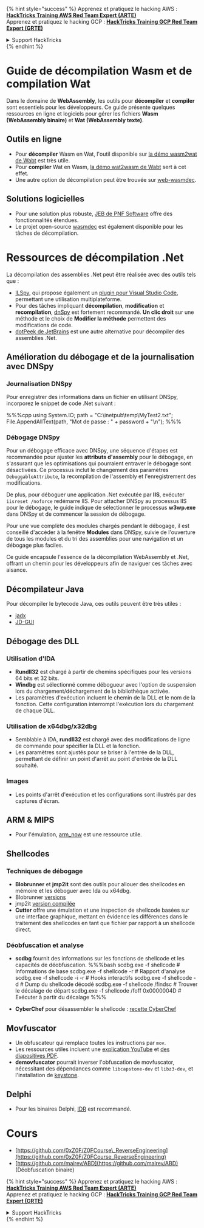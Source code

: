 {% hint style="success" %}
Apprenez et pratiquez le hacking AWS :<img src="/.gitbook/assets/arte.png" alt="" data-size="line">[**HackTricks Training AWS Red Team Expert (ARTE)**](https://training.hacktricks.xyz/courses/arte)<img src="/.gitbook/assets/arte.png" alt="" data-size="line">\
Apprenez et pratiquez le hacking GCP : <img src="/.gitbook/assets/grte.png" alt="" data-size="line">[**HackTricks Training GCP Red Team Expert (GRTE)**<img src="/.gitbook/assets/grte.png" alt="" data-size="line">](https://training.hacktricks.xyz/courses/grte)

<details>

<summary>Support HackTricks</summary>

* Consultez les [**plans d'abonnement**](https://github.com/sponsors/carlospolop)!
* **Rejoignez le** 💬 [**groupe Discord**](https://discord.gg/hRep4RUj7f) ou le [**groupe telegram**](https://t.me/peass) ou **suivez** nous sur **Twitter** 🐦 [**@hacktricks\_live**](https://twitter.com/hacktricks\_live)**.**
* **Partagez des astuces de hacking en soumettant des PRs aux** [**HackTricks**](https://github.com/carlospolop/hacktricks) et [**HackTricks Cloud**](https://github.com/carlospolop/hacktricks-cloud) dépôts github.

</details>
{% endhint %}

# Guide de décompilation Wasm et de compilation Wat

Dans le domaine de **WebAssembly**, les outils pour **décompiler** et **compiler** sont essentiels pour les développeurs. Ce guide présente quelques ressources en ligne et logiciels pour gérer les fichiers **Wasm (WebAssembly binaire)** et **Wat (WebAssembly texte)**.

## Outils en ligne

- Pour **décompiler** Wasm en Wat, l'outil disponible sur [la démo wasm2wat de Wabt](https://webassembly.github.io/wabt/demo/wasm2wat/index.html) est très utile.
- Pour **compiler** Wat en Wasm, [la démo wat2wasm de Wabt](https://webassembly.github.io/wabt/demo/wat2wasm/) sert à cet effet.
- Une autre option de décompilation peut être trouvée sur [web-wasmdec](https://wwwg.github.io/web-wasmdec/).

## Solutions logicielles

- Pour une solution plus robuste, [JEB de PNF Software](https://www.pnfsoftware.com/jeb/demo) offre des fonctionnalités étendues.
- Le projet open-source [wasmdec](https://github.com/wwwg/wasmdec) est également disponible pour les tâches de décompilation.

# Ressources de décompilation .Net

La décompilation des assemblies .Net peut être réalisée avec des outils tels que :

- [ILSpy](https://github.com/icsharpcode/ILSpy), qui propose également un [plugin pour Visual Studio Code](https://github.com/icsharpcode/ilspy-vscode), permettant une utilisation multiplateforme.
- Pour des tâches impliquant **décompilation**, **modification** et **recompilation**, [dnSpy](https://github.com/0xd4d/dnSpy/releases) est fortement recommandé. **Un clic droit** sur une méthode et le choix de **Modifier la méthode** permettent des modifications de code.
- [dotPeek de JetBrains](https://www.jetbrains.com/es-es/decompiler/) est une autre alternative pour décompiler des assemblies .Net.

## Amélioration du débogage et de la journalisation avec DNSpy

### Journalisation DNSpy
Pour enregistrer des informations dans un fichier en utilisant DNSpy, incorporez le snippet de code .Net suivant :

%%%cpp
using System.IO;
path = "C:\\inetpub\\temp\\MyTest2.txt";
File.AppendAllText(path, "Mot de passe : " + password + "\n");
%%%

### Débogage DNSpy
Pour un débogage efficace avec DNSpy, une séquence d'étapes est recommandée pour ajuster les **attributs d'assembly** pour le débogage, en s'assurant que les optimisations qui pourraient entraver le débogage sont désactivées. Ce processus inclut le changement des paramètres `DebuggableAttribute`, la recompilation de l'assembly et l'enregistrement des modifications.

De plus, pour déboguer une application .Net exécutée par **IIS**, exécuter `iisreset /noforce` redémarre IIS. Pour attacher DNSpy au processus IIS pour le débogage, le guide indique de sélectionner le processus **w3wp.exe** dans DNSpy et de commencer la session de débogage.

Pour une vue complète des modules chargés pendant le débogage, il est conseillé d'accéder à la fenêtre **Modules** dans DNSpy, suivie de l'ouverture de tous les modules et du tri des assemblies pour une navigation et un débogage plus faciles.

Ce guide encapsule l'essence de la décompilation WebAssembly et .Net, offrant un chemin pour les développeurs afin de naviguer ces tâches avec aisance.

## **Décompilateur Java**
Pour décompiler le bytecode Java, ces outils peuvent être très utiles :
- [jadx](https://github.com/skylot/jadx)
- [JD-GUI](https://github.com/java-decompiler/jd-gui/releases)

## **Débogage des DLL**
### Utilisation d'IDA
- **Rundll32** est chargé à partir de chemins spécifiques pour les versions 64 bits et 32 bits.
- **Windbg** est sélectionné comme débogueur avec l'option de suspension lors du chargement/déchargement de la bibliothèque activée.
- Les paramètres d'exécution incluent le chemin de la DLL et le nom de la fonction. Cette configuration interrompt l'exécution lors du chargement de chaque DLL.

### Utilisation de x64dbg/x32dbg
- Semblable à IDA, **rundll32** est chargé avec des modifications de ligne de commande pour spécifier la DLL et la fonction.
- Les paramètres sont ajustés pour se briser à l'entrée de la DLL, permettant de définir un point d'arrêt au point d'entrée de la DLL souhaité.

### Images
- Les points d'arrêt d'exécution et les configurations sont illustrés par des captures d'écran.

## **ARM & MIPS**
- Pour l'émulation, [arm_now](https://github.com/nongiach/arm_now) est une ressource utile.

## **Shellcodes**
### Techniques de débogage
- **Blobrunner** et **jmp2it** sont des outils pour allouer des shellcodes en mémoire et les déboguer avec Ida ou x64dbg.
- Blobrunner [versions](https://github.com/OALabs/BlobRunner/releases/tag/v0.0.5)
- jmp2it [version compilée](https://github.com/adamkramer/jmp2it/releases/)
- **Cutter** offre une émulation et une inspection de shellcode basées sur une interface graphique, mettant en évidence les différences dans le traitement des shellcodes en tant que fichier par rapport à un shellcode direct.

### Déobfuscation et analyse
- **scdbg** fournit des informations sur les fonctions de shellcode et les capacités de déobfuscation.
%%%bash
scdbg.exe -f shellcode # Informations de base
scdbg.exe -f shellcode -r # Rapport d'analyse
scdbg.exe -f shellcode -i -r # Hooks interactifs
scdbg.exe -f shellcode -d # Dump du shellcode décodé
scdbg.exe -f shellcode /findsc # Trouver le décalage de départ
scdbg.exe -f shellcode /foff 0x0000004D # Exécuter à partir du décalage
%%%

- **CyberChef** pour désassembler le shellcode : [recette CyberChef](https://gchq.github.io/CyberChef/#recipe=To_Hex%28'Space',0%29Disassemble_x86%28'32','Full%20x86%20architecture',16,0,true,true%29)

## **Movfuscator**
- Un obfuscateur qui remplace toutes les instructions par `mov`.
- Les ressources utiles incluent une [explication YouTube](https://www.youtube.com/watch?v=2VF_wPkiBJY) et [des diapositives PDF](https://github.com/xoreaxeaxeax/movfuscator/blob/master/slides/domas_2015_the_movfuscator.pdf).
- **demovfuscator** pourrait inverser l'obfuscation de movfuscator, nécessitant des dépendances comme `libcapstone-dev` et `libz3-dev`, et l'installation de [keystone](https://github.com/keystone-engine/keystone/blob/master/docs/COMPILE-NIX.md).

## **Delphi**
- Pour les binaires Delphi, [IDR](https://github.com/crypto2011/IDR) est recommandé.


# Cours

* [https://github.com/0xZ0F/Z0FCourse\_ReverseEngineering](https://github.com/0xZ0F/Z0FCourse_ReverseEngineering)
* [https://github.com/malrev/ABD](https://github.com/malrev/ABD) \(Déobfuscation binaire\)



{% hint style="success" %}
Apprenez et pratiquez le hacking AWS :<img src="/.gitbook/assets/arte.png" alt="" data-size="line">[**HackTricks Training AWS Red Team Expert (ARTE)**](https://training.hacktricks.xyz/courses/arte)<img src="/.gitbook/assets/arte.png" alt="" data-size="line">\
Apprenez et pratiquez le hacking GCP : <img src="/.gitbook/assets/grte.png" alt="" data-size="line">[**HackTricks Training GCP Red Team Expert (GRTE)**<img src="/.gitbook/assets/grte.png" alt="" data-size="line">](https://training.hacktricks.xyz/courses/grte)

<details>

<summary>Support HackTricks</summary>

* Consultez les [**plans d'abonnement**](https://github.com/sponsors/carlospolop)!
* **Rejoignez le** 💬 [**groupe Discord**](https://discord.gg/hRep4RUj7f) ou le [**groupe telegram**](https://t.me/peass) ou **suivez** nous sur **Twitter** 🐦 [**@hacktricks\_live**](https://twitter.com/hacktricks\_live)**.**
* **Partagez des astuces de hacking en soumettant des PRs aux** [**HackTricks**](https://github.com/carlospolop/hacktricks) et [**HackTricks Cloud**](https://github.com/carlospolop/hacktricks-cloud) dépôts github.

</details>
{% endhint %}
